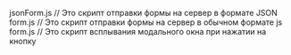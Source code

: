 jsonForm.js  // Это скрипт отправки формы на сервер в формате JSON
form.js  // Это скрипт отправки формы на сервер в обычном формате js
form.js  // Это скрипт всплывания модального окна при нажатии на кнопку
